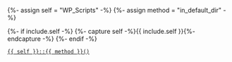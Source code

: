 {%- assign self = "WP_Scripts" -%}
{%- assign method = "in_default_dir" -%}

{%- if include.self -%}
  {%- capture self -%}{{ include.self }}{%- endcapture -%}
{%- endif -%}

<p><code><a href="https://developer.wordpress.org/reference/classes/{{ self | downcase }}/{{ method | downcase }}/">{{ self }}::{{ method }}()</a></code></p>
